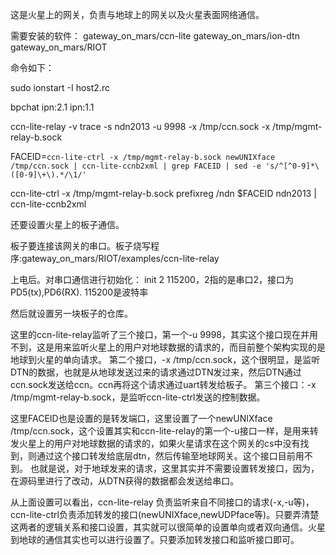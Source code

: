 这是火星上的网关，负责与地球上的网关以及火星表面网络通信。

需要安装的软件：
gateway_on_mars/ccn-lite
gateway_on_mars/ion-dtn
gateway_on_mars/RIOT

命令如下：

sudo ionstart -I host2.rc

bpchat ipn:2.1 ipn:1.1

ccn-lite-relay -v trace -s ndn2013 -u 9998 -x /tmp/ccn.sock -x /tmp/mgmt-relay-b.sock


FACEID=`ccn-lite-ctrl -x /tmp/mgmt-relay-b.sock newUNIXface /tmp/ccn.sock | ccn-lite-ccnb2xml | grep FACEID | sed -e 's/^[^0-9]*\([0-9]\+\).*/\1/'`

ccn-lite-ctrl -x /tmp/mgmt-relay-b.sock prefixreg /ndn $FACEID ndn2013 | ccn-lite-ccnb2xml


还要设置火星上的板子通信。

板子要连接该网关的串口。板子烧写程序:gateway_on_mars/RIOT/examples/ccn-lite-relay

上电后。对串口通信进行初始化：
init 2 115200，2指的是串口2，接口为PD5(tx),PD6(RX). 115200是波特率

然后就设置另一块板子的仓库。

这里的ccn-lite-relay监听了三个接口，第一个-u 9998，其实这个接口现在并用不到，这是用来监听火星上的用户对地球数据的请求的，而目前整个架构实现的是地球到火星的单向请求。
第二个接口，-x /tmp/ccn.sock，这个很明显，是监听DTN的数据，也就是从地球发送过来的请求通过DTN发过来，然后DTN通过ccn.sock发送给ccn。ccn再将这个请求通过uart转发给板子。
第三个接口：-x /tmp/mgmt-relay-b.sock，是监听ccn-lite-ctrl发送的控制数据。

这里FACEID也是设置的是转发端口，这里设置了一个newUNIXface /tmp/ccn.sock，这个设置其实和ccn-lite-relay的第一个-u接口一样，是用来转发火星上的用户对地球数据的请求的，如果火星请求在这个网关的cs中没有找到，则通过这个接口转发给底层dtn，然后传输至地球网关。这个接口目前用不到。
也就是说，对于地球发来的请求，这里其实并不需要设置转发接口，因为，在源码里进行了改动，从DTN获得的数据都会发送给串口。



从上面设置可以看出，ccn-lite-relay 负责监听来自不同接口的请求(-x,-u等)，ccn-lite-ctrl负责添加转发的接口(newUNIXface,newUDPface等)。只要弄清楚这两者的逻辑关系和接口设置，其实就可以很简单的设置单向或者双向通信。火星到地球的通信其实也可以进行设置了。只要添加转发接口和监听接口即可。



